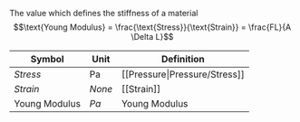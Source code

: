 The value which defines the stiffness of a material 
$$\text{Young Modulus} = \frac{\text{Stress}}{\text{Strain}} = \frac{FL}{A \Delta L}$$

| Symbol | Unit | Definition |
| ---- | ---- | ---- |
| $Stress$ | Pa | [[Pressure\|Pressure/Stress]] |
| $Strain$ | $None$ | [[Strain]] |
| $\text{Young Modulus}$ | $Pa$ | Young Modulus |
